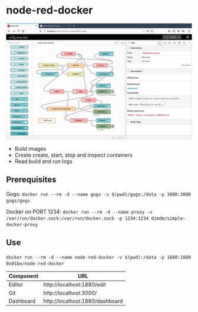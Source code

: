 # node-red-docker

![screenshot](./screenshot.png)

- Build images
- Create create, start, stop and inspect containers
- Read build and run logs

## Prerequisites

Gogs: `docker run --rm -d --name gogs -v $(pwd)/gogs:/data -p 3000:3000 gogs/gogs`

Docker on PORT 1234: `docker run --rm -d --name proxy -v /var/run/docker.sock:/var/run/docker.sock -p 1234:1234 dimdm/simple-docker-proxy`

## Use

`docker run --rm -d --name node-red-docker -v $(pwd):/data -p 1880:1880 0x01be/node-red-docker`

| Component     | URL |
| ------------- | --- |
| Editor        | http://localhost:1880/edit |
| Git           | http://localhost:3000/ |
| Dashboard     | http://localhost:1880/dashboard |
